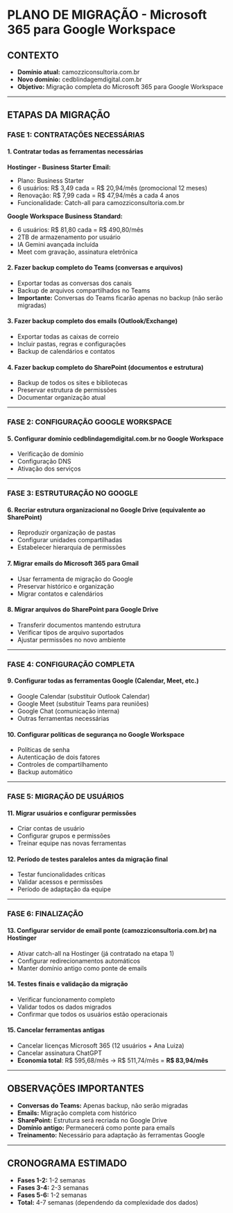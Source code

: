 # PLANO DE MIGRAÇÃO - Microsoft 365 para Google Workspace

## CONTEXTO
- **Domínio atual:** camozziconsultoria.com.br
- **Novo domínio:** cedblindagemdigital.com.br
- **Objetivo:** Migração completa do Microsoft 365 para Google Workspace

---

## ETAPAS DA MIGRAÇÃO

### FASE 1: CONTRATAÇÕES NECESSÁRIAS

#### 1. Contratar todas as ferramentas necessárias
**Hostinger - Business Starter Email:**
- Plano: Business Starter
- 6 usuários: R$ 3,49 cada = R$ 20,94/mês (promocional 12 meses)
- Renovação: R$ 7,99 cada = R$ 47,94/mês a cada 4 anos
- Funcionalidade: Catch-all para camozziconsultoria.com.br

**Google Workspace Business Standard:**
- 6 usuários: R$ 81,80 cada = R$ 490,80/mês
- 2TB de armazenamento por usuário
- IA Gemini avançada incluída
- Meet com gravação, assinatura eletrônica

#### 2. Fazer backup completo do Teams (conversas e arquivos)
- Exportar todas as conversas dos canais
- Backup de arquivos compartilhados no Teams
- **Importante:** Conversas do Teams ficarão apenas no backup (não serão migradas)

#### 3. Fazer backup completo dos emails (Outlook/Exchange)
- Exportar todas as caixas de correio
- Incluir pastas, regras e configurações
- Backup de calendários e contatos

#### 4. Fazer backup completo do SharePoint (documentos e estrutura)
- Backup de todos os sites e bibliotecas
- Preservar estrutura de permissões
- Documentar organização atual

---

### FASE 2: CONFIGURAÇÃO GOOGLE WORKSPACE

#### 5. Configurar domínio cedblindagemdigital.com.br no Google Workspace
- Verificação de domínio
- Configuração DNS
- Ativação dos serviços

---

### FASE 3: ESTRUTURAÇÃO NO GOOGLE

#### 6. Recriar estrutura organizacional no Google Drive (equivalente ao SharePoint)
- Reproduzir organização de pastas
- Configurar unidades compartilhadas
- Estabelecer hierarquia de permissões

#### 7. Migrar emails do Microsoft 365 para Gmail
- Usar ferramenta de migração do Google
- Preservar histórico e organização
- Migrar contatos e calendários

#### 8. Migrar arquivos do SharePoint para Google Drive
- Transferir documentos mantendo estrutura
- Verificar tipos de arquivo suportados
- Ajustar permissões no novo ambiente

---

### FASE 4: CONFIGURAÇÃO COMPLETA

#### 9. Configurar todas as ferramentas Google (Calendar, Meet, etc.)
- Google Calendar (substituir Outlook Calendar)
- Google Meet (substituir Teams para reuniões)
- Google Chat (comunicação interna)
- Outras ferramentas necessárias

#### 10. Configurar políticas de segurança no Google Workspace
- Políticas de senha
- Autenticação de dois fatores
- Controles de compartilhamento
- Backup automático

---

### FASE 5: MIGRAÇÃO DE USUÁRIOS

#### 11. Migrar usuários e configurar permissões
- Criar contas de usuário
- Configurar grupos e permissões
- Treinar equipe nas novas ferramentas

#### 12. Período de testes paralelos antes da migração final
- Testar funcionalidades críticas
- Validar acessos e permissões
- Período de adaptação da equipe

---

### FASE 6: FINALIZAÇÃO

#### 13. Configurar servidor de email ponte (camozziconsultoria.com.br) na Hostinger
- Ativar catch-all na Hostinger (já contratado na etapa 1)
- Configurar redirecionamentos automáticos
- Manter domínio antigo como ponte de emails

#### 14. Testes finais e validação da migração
- Verificar funcionamento completo
- Validar todos os dados migrados
- Confirmar que todos os usuários estão operacionais

#### 15. Cancelar ferramentas antigas
- Cancelar licenças Microsoft 365 (12 usuários + Ana Luiza)
- Cancelar assinatura ChatGPT
- **Economia total**: R$ 595,68/mês → R$ 511,74/mês = **R$ 83,94/mês**

---

## OBSERVAÇÕES IMPORTANTES

- **Conversas do Teams:** Apenas backup, não serão migradas
- **Emails:** Migração completa com histórico
- **SharePoint:** Estrutura será recriada no Google Drive
- **Domínio antigo:** Permanecerá como ponte para emails
- **Treinamento:** Necessário para adaptação às ferramentas Google

---

## CRONOGRAMA ESTIMADO
- **Fases 1-2:** 1-2 semanas
- **Fases 3-4:** 2-3 semanas  
- **Fases 5-6:** 1-2 semanas
- **Total:** 4-7 semanas (dependendo da complexidade dos dados)
